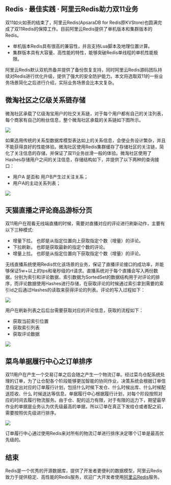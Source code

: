 ## Redis · 最佳实践 · 阿里云Redis助力双11业务


双11如火如荼的结束了，阿里云Redis(ApsaraDB for Redis原KVStore)也圆满完成了双11Redis的保障工作。目前阿里云Redis提供了单机版本和集群版本的Redis。  


* 单机版本Redis具有很高的兼容性，并且支持Lua脚本及地理位置计算。
* 集群版本具有大容量、高性能的特性，能够突破Redis单线程的单机性能极限。



阿里云Redis默认双机热备并提供了备份恢复支持，同时阿里云Redis源码团队持续对Redis进行优化升级，提供了强大的安全防护能力。本文将选取双11的一些业务场景简化之后进行介绍，实际业务场景会比本文复杂。  

## 微淘社区之亿级关系链存储

微淘社区承载了亿级淘宝用户的社交关系链，对于每个用户都有自己的关注列表，每个商家有自己的粉丝信息，整个微淘社区承载的关系链如下图所示。  


![][0]  


如果选用传统的关系型数据库模型表达如上的关系信息，会使业务设计繁杂，并且不能获得良好的性能体验。微淘社区使用Redis集群缓存了存储社区的关注链，简化了关注信息的存储，并保证了双11业务丝滑一般的体验。微淘社区使用了Hashes存储用户之间的关注信息，存储结构如下，并提供了以下两种的查询接口：  


* 用户A 是否和 用户B产生过关注关系；
* 用户A的主动关系列表；



![][1]  

## 天猫直播之评论商品游标分页

双11用户在观看无线端直播的时候，需要对直播对应的评论进行刷新动作，主要有以下三种模式:  


* 增量下拉。 也即是从指定位置向上获取指定个数（增量）的评论。
* 下拉刷新。 也即是获取最新的指定个数的评论。
* 增量上拉。 也即是从指定位置向下获取指定个数（增量）的评论。



无线直播系统使用Redis优化该场景的业务，保证了直播评论接口的成功率，并能够保证5w+以上的tps和毫秒级的rt请求。直播系统对于每个直播会写入两份数据，分别为索引和评论数据，索引数据为SortedSet的数据结构用于对评论的排序，而评论数据使用Hashes进行存储，在获取评论的时候通过索引拿到需要的索引id之后通过Hashes的读取来获得评论的列表。评论的写入过程如下：

![][2]

用户在刷新列表之后后台需要获取对应的评论信息，获取的流程如下：  


* 获取当前索引位置
* 获取索引列表
* 获取评论数据



![][3]  

## 菜鸟单据履行中心之订单排序

双11用户在产生一个交易订单之后会随之产生一个物流订单。经过菜鸟仓配系统处理的订单，为了让仓配各个阶段能够更加智能的协同作业，决策系统会根据订单信息指定出对应的订单履行计划，包括什么时候下发仓、什么时候出库、什么时候配送揽收、什么 时候送达等信息，单据履行中心根据履行计划，对每个阶段按照对应的时间去履行物流服务。由于仓、配的运力有限，对于有限的运力下，期望最早作业的单据是业务认为优先级最高的单据，所以订单在真正下发给仓或者配之前，需要按照优先级进行排序。

![][4]

订单履行中心通过使用Redis来对所有的物流订单进行排序决定哪个订单是最高优先级的。  

## 结束

Redis是一个优秀的开源数据库，提供了开发者更便利的数据模型，阿里云Redis致力于提供稳定、高性能的Redis服务，欢迎广大开发者使用[阿里云Redis][5]服务。  


[5]: https://www.aliyun.com/product/kvstore?spm=5176.8142029.388261.36.BOU85T/
[0]: http://ata2-img.cn-hangzhou.img-pub.aliyun-inc.com/cdae03e0240816e5565bab5ab2f3fd4e.jpg
[1]: http://ata2-img.cn-hangzhou.img-pub.aliyun-inc.com/aa03d1576ff796f8b02d0d78e817af5c.PNG
[2]: http://ata2-img.cn-hangzhou.img-pub.aliyun-inc.com/336d64d8ae9c91bafc4da0498f85f7e0.png
[3]: http://ata2-img.cn-hangzhou.img-pub.aliyun-inc.com/e13ee0e19c2b68405449de452866c439.png
[4]: http://ata2-img.cn-hangzhou.img-pub.aliyun-inc.com/5e77c5723d208d7252eb0327db07153e.PNG